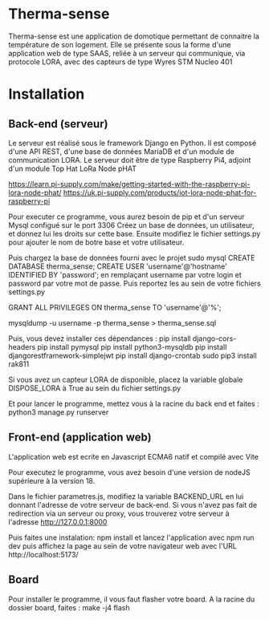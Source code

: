 # Therma-sense

Therma-sense est une application de domotique permettant de connaitre la température de son logement. Elle se présente sous la forme d'une application web de type SAAS, reliée à un serveur qui communique, via protocole LORA, avec des capteurs de type Wyres STM Nucleo 401 

# Installation
## Back-end (serveur)

Le serveur est réalisé sous le framework Django en Python.
Il est composé d'une API REST, d'une base de données MariaDB et d'un module de communication LORA. Le serveur doit être de type Raspberry Pi4, adjoint d'un module Top Hat LoRa Node pHAT

https://learn.pi-supply.com/make/getting-started-with-the-raspberry-pi-lora-node-phat/
https://uk.pi-supply.com/products/iot-lora-node-phat-for-raspberry-pi

Pour executer ce programme, vous aurez besoin de pip et d'un serveur Mysql configué sur le port 3306
Créez un base de données, un utilisateur, et donnez lui les droits sur cette base.
Ensuite modifiez le fichier settings.py pour ajouter le nom de botre base et votre utilisateur.

Puis chargez la base de données fourni avec le projet
sudo mysql
CREATE DATABASE therma_sense;
CREATE USER 'username'@'hostname' IDENTIFIED BY 'password';
en remplaçant username par votre login et password par votre mot de passe.
Puis reportez les au sein de votre fichiers settings.py

GRANT ALL PRIVILEGES ON therma_sense TO 'username'@'%';

mysqldump -u username -p therma_sense > therma_sense.sql

Puis, vous devez installer ces dépendances : 
pip install django-cors-headers
pip install pymysql
pip install python3-mysqldb
pip install djangorestframework-simplejwt
pip install django-crontab
sudo pip3 install rak811

Si vous avez un capteur LORA de disponible, placez la variable globale
DISPOSE_LORA à True au sein du fichier settings.py

Et pour lancer le programme, mettez vous à la racine du back end et faites :
python3 manage.py runserver

## Front-end (application web)
L'application web est ecrite en Javascript ECMA6 natif et compilé avec Vite

Pour executez le programme, vous avez besoin d'une version de nodeJS supérieure à la version 18.

Dans le fichier parametres.js, modifiez la variable BACKEND_URL en lui donnant l'adresse de votre serveur de back-end. Si vous n'avez pas fait de redirection via un serveur ou proxy, vous trouverez votre serveur à l'adresse http://127.0.0.1:8000

Puis faites une instalation: 
npm install
et lancez l'application avec npm run dev
puis affichez la page au sein de votre navigateur web avec l'URL http://localhost:5173/

## Board
Pour installer le programme, il vous faut flasher votre board. A la racine du dossier board, faites :
make -j4 flash
